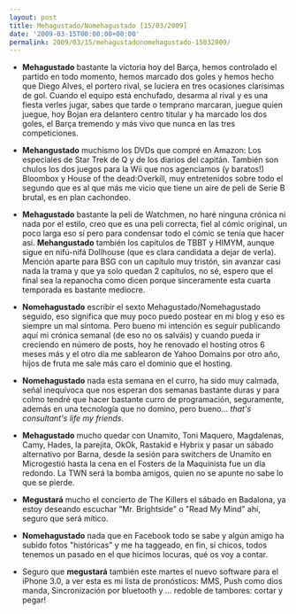 ```yaml
---
layout: post
title: Mehagustado/Nomehagustado [15/03/2009]
date: '2009-03-15T00:00:00+00:00'
permalink: 2009/03/15/mehagustadonomehagustado-15032009/
---
```

- <strong>Mehagustado</strong> bastante la victoria hoy del Barça, hemos controlado el partido en todo momento, hemos marcado dos goles y hemos hecho que Diego Alves, el portero rival, se luciera en tres ocasiones clarísimas de gol. Cuando el equipo está enchufado, desarma al rival y es una fiesta verles jugar, sabes que tarde o temprano marcaran, juegue quien juegue, hoy Bojan era delantero centro titular y ha marcado los dos goles, el Barça tremendo y más vivo que nunca en las tres competiciones.

- <strong>Mehangustado</strong> muchísmo los DVDs que compré en  Amazon: Los especiales de Star Trek de Q y de los diarios del capitán. También son chulos los dos juegos para la Wii que nos agenciamos (y baratos!) Bloombox y House of the dead:Overkill, muy entretenidos sobre todo el segundo que es al que más me vicio que tiene un aire de peli de Serie B brutal, es en plan cachondeo.

- <strong>Mehagustado</strong> bastante la peli de Watchmen, no haré ninguna crónica ni nada por el estilo, creo que es una peli correcta, fiel al cómic original, un poco larga eso sí pero para condensar todo el cómic se tenía que hacer así. <strong>Mehangustado</strong> también los capítulos de TBBT y HIMYM, aunque sigue en nifú-nifá Dollhouse (que es clara candidata a dejar de verla). Mención aparte para BSG con un capítulo muy  tristón, sin avanzar casi nada la trama y que ya solo quedan 2 capítulos, no sé, espero que el final sea la repanocha como dicen porque sinceramente esta cuarta temporada es bastante mediocre. 

- <strong>Nomehagustado</strong> escribir el sexto Mehagustado/Nomehagustado seguido, eso significa que muy poco puedo postear en mi blog y eso es siempre un mal síntoma. Pero bueno mi intención es seguir publicando aquí mi crónica semanal (de eso no os salváis) y cuando pueda ir creciendo en número de posts, hoy he renovado el hosting otros 6 meses más y el otro día me sablearon de Yahoo Domains por otro año, hijos de fruta me sale más caro el dominio que el hosting.

- <strong>Nomehagustado</strong> nada esta semana en el curro, ha sido muy calmada, señal inequívoca que nos esperan dos semanas bastante duras y para colmo tendré que hacer bastante curro de programación, seguramente, además en una tecnología que no domino, pero bueno... <em>that's consultant's life my friends</em>.

- <strong>Mehagustado</strong> mucho quedar con Unamito, Toni Maquero, Magdalenas, Camy, Hades, la parejita, OkOk, Rastakid e Hybrix y pasar un sábado alternativo por Barna, desde la sesión para switchers de Unamito en Microgestió hasta la cena en el Fosters de la Maquinista fue un día redondo. La TWN será la bomba amigos, quien no se apunte no sabe lo que se pierde.

- <strong>Megustará</strong> mucho el concierto de The Killers el sábado en Badalona, ya estoy deseando escuchar "Mr. Brightside" o "Read My Mind" ahí, seguro que será mítico.

- <strong>Nomehagustado</strong> nada que en Facebook todo se sabe y algún amigo ha subido fotos "históricas" y me ha taggeado, en fin, sí chicos, todos tenemos un pasado en el que hicimos locuras, qué os voy a contar.

- Seguro que <strong>megustará</strong> también este martes el nuevo software para el iPhone 3.0, a ver esta es mi lista de pronósticos: MMS, Push como dios manda, Sincronización por bluetooth y ... redoble de tambores: cortar y pegar!
